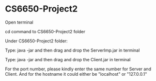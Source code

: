 # CS6650-Project2

Open terminal

cd command to CS6650-Project2 folder

Under CS6650-Project2 folder:

Type: java -jar and then drag and drop the ServerImp.jar in terminal

Type: java -jar and then drag and drop the Client.jar in terminal

For the port number, please kindly enter the same number for Server and Client. And for the hostname it could either be "localhost" or "127.0.0.1"
